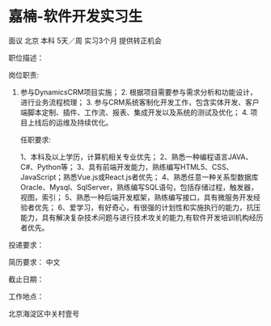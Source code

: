 # 嘉楠-软件开发实习生

面议 北京 本科 5天／周 实习3个月 提供转正机会

职位描述：

岗位职责: 

1. 参与DynamicsCRM项目实施； 2. 根据项目需要参与需求分析和功能设计，进行业务流程梳理； 3. 参与CRM系统客制化开发工作，包含实体开发、客户端脚本定制、插件、工作流、报表、集成开发以及系统的测试及优化； 4. 项目上线后的运维及持续优化。

    任职要求:

    1、本科及以上学历，计算机相关专业优先； 2、熟悉一种编程语言JAVA、C#、Python等； 3、具有前端开发能力，熟练编写HTML5、CSS、JavaScript；熟悉Vue.js或React.js者优先；         4、熟悉任意一种关系型数据库Oracle、Mysql、SqlServer，熟练编写SQL语句，包括存储过程，触发器，视图，索引； 5、熟悉一种后端开发框架，熟练编写接口，具有微服务开发经验者优先； 6、爱学习，有好奇心，有很强的计划性和实施执行的能力，抗压能力，具有解决复杂技术问题与进行技术攻关的能力,有软件开发培训机构经历者优先。

投递要求：

简历要求： 中文

截止日期：

工作地点：

北京海淀区中关村壹号